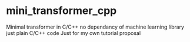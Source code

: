 # mini_transformer_cpp
Minimal transformer in C/C++ no dependancy of machine learning library just plain C/C++ code
Just for my own tutorial proposal
